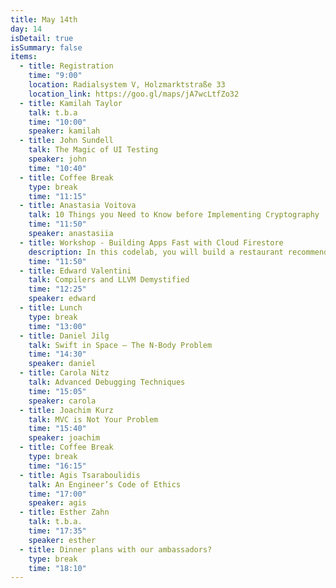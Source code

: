 ```yaml
---
title: May 14th
day: 14
isDetail: true
isSummary: false
items:
  - title: Registration
    time: "9:00"
    location: Radialsystem V, Holzmarktstraße 33
    location_link: https://goo.gl/maps/jA7wcLtfZo32
  - title: Kamilah Taylor
    talk: t.b.a
    time: "10:00"
    speaker: kamilah
  - title: John Sundell
    talk: The Magic of UI Testing
    speaker: john
    time: "10:40"
  - title: Coffee Break
    type: break
    time: "11:15"
  - title: Anastasia Voitova
    talk: 10 Things you Need to Know before Implementing Cryptography
    time: "11:50"
    speaker: anastasiia
  - title: Workshop - Building Apps Fast with Cloud Firestore
    description: In this codelab, you will build a restaurant recommendation app on iOS backed by Google Cloud Firestore. We will set up Cloud Firestore and learn about Firebase Authentication. Any level of iOS experience welcome! Please come with Xcode, cocoapods and a simulator installed. You don't need to register for this workshop.
    time: "11:50"
  - title: Edward Valentini  
    talk: Compilers and LLVM Demystified
    time: "12:25"
    speaker: edward
  - title: Lunch
    type: break
    time: "13:00"
  - title: Daniel Jilg
    talk: Swift in Space – The N-Body Problem
    time: "14:30"
    speaker: daniel
  - title: Carola Nitz
    talk: Advanced Debugging Techniques
    time: "15:05"
    speaker: carola
  - title: Joachim Kurz
    talk: MVC is Not Your Problem
    time: "15:40"
    speaker: joachim
  - title: Coffee Break
    type: break
    time: "16:15"
  - title: Agis Tsaraboulidis
    talk: An Engineer’s Code of Ethics
    time: "17:00"
    speaker: agis
  - title: Esther Zahn
    talk: t.b.a.
    time: "17:35"
    speaker: esther
  - title: Dinner plans with our ambassadors?
    type: break
    time: "18:10"
---
```


